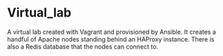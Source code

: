 # Virtual_lab

A virtual lab created with Vagrant and provisioned by Ansible.
It creates a handful of Apache nodes standing behind an HAProxy instance.
There is also a Redis database that the nodes can connect to. 
